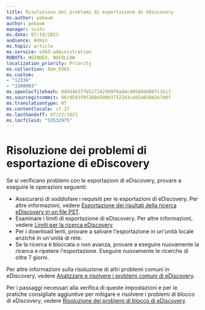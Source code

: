 ```yaml
---
title: Risoluzione dei problemi di esportazione di eDiscovery
ms.author: pebaum
author: pebaum
manager: scotv
ms.date: 07/19/2021
audience: Admin
ms.topic: article
ms.service: o365-administration
ROBOTS: NOINDEX, NOFOLLOW
localization_priority: Priority
ms.collection: Adm_O365
ms.custom:
- "12336"
- "3200003"
ms.openlocfilehash: 8dd44b377b527242909f9ad4c89580dd807c1617
ms.sourcegitcommit: 86c95d3f0f268e500b3732243ca85a650b2e7b8f
ms.translationtype: HT
ms.contentlocale: it-IT
ms.lasthandoff: 07/22/2021
ms.locfileid: "53532975"
---
```

# <a name="troubleshooting-ediscovery-export-issues"></a>Risoluzione dei problemi di esportazione di eDiscovery

Se si verificano problemi con le esportazioni di eDiscovery, provare a eseguire le operazioni seguenti:

- Assicurarsi di soddisfare i requisiti per le esportazioni di eDiscovery. Per altre informazioni, vedere [Esportazione dei risultati della ricerca eDiscovery in un file PST](/exchange/security-and-compliance/in-place-ediscovery/export-search-results#what-do-you-need-to-know-before-you-begin).
- Esaminare i limiti di esportazione di eDiscovery. Per altre informazioni, vedere [Limiti per la ricerca eDiscovery](/microsoft-365/compliance/limits-for-content-search#export-limits).
- Per i download lenti, provare a salvare l'esportazione in un'unità locale anziché in un'unità di rete.
- Se la ricerca è bloccata o non avanza, provare a eseguire nuovamente la ricerca e ripetere l'esportazione. Eseguire nuovamente le ricerche di oltre 7 giorni.

Per altre informazioni sulla risoluzione di altri problemi comuni in eDiscovery, vedere [Analizzare e risolvere i problemi comuni di eDiscovery](/microsoft-365/compliance/ediscovery-troubleshooting-common-issues).

Per i passaggi necessari alla verifica di queste impostazioni e per le pratiche consigliate aggiuntive per mitigare e risolvere i problemi di blocco di eDiscovery, vedere [Risoluzione dei problemi di blocco di eDiscovery](/microsoft-365/compliance/hold-distribution-errors).